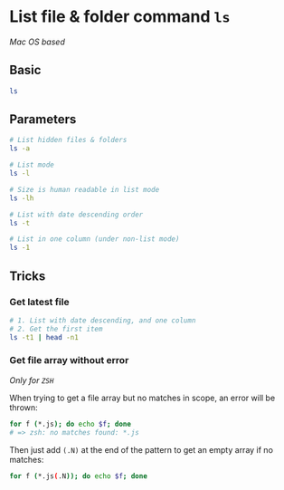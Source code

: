 # List file & folder command `ls`

_Mac OS based_

## Basic

```sh
ls
```

## Parameters

```sh
# List hidden files & folders
ls -a

# List mode
ls -l

# Size is human readable in list mode
ls -lh

# List with date descending order
ls -t

# List in one column (under non-list mode)
ls -1
```

## Tricks

### Get latest file

```sh
# 1. List with date descending, and one column
# 2. Get the first item
ls -t1 | head -n1
```

### Get file array without error

*Only for `ZSH`*

When trying to get a file array but no matches in scope, an error will be thrown:
```sh
for f (*.js); do echo $f; done
# => zsh: no matches found: *.js
```

Then just add `(.N)` at the end of the pattern to get an empty array if no matches:
```sh
for f (*.js(.N)); do echo $f; done
```
